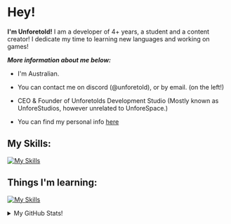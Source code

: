 # Hey!

**I'm Unforetold!**
I am a developer of 4+ years, a student and a content creator! I dedicate my time to learning new languages and working on games!

***More information about me below:***

- I'm Australian.
- You can contact me on discord (@unforetold), or by email. (on the left!)
- CEO & Founder of Unforetolds Development Studio (Mostly known as UnforeStudios, however unrelated to UnforeSpace.)

- You can find my personal info [here](https://me.unforetold.space/)

## My Skills: 
[![My Skills](https://skillicons.dev/icons?i=js,html,css,ae,blender,figma,lua,raspberrypi,robloxstudio)](https://skillicons.dev)

## Things I'm learning:
[![My Skills](https://skillicons.dev/icons?i=cpp)](https://skillicons.dev)

<details>
  <summary>My GitHub Stats!</summary>
  
  <a href="#">![Github stats](https://github-readme-stats.vercel.app/api?username=unforetold&theme=blueberry&count_private=true&hide_border=true&line_height=20)</a>
  <a href="#">![Top Langs](https://github-readme-stats.vercel.app/api/top-langs/?username=unforetold&layout=compact&theme=blueberry&count_private=true&hide_border=true)</a>
</details>

<!--
**unforetold/unforetold** is a ✨ _special_ ✨ repository because its `README.md` (this file) appears on your GitHub profile.

Here are some ideas to get you started:

- 🔭 I’m currently working on ...
- 🌱 I’m currently learning ...
- 👯 I’m looking to collaborate on ...
- 🤔 I’m looking for help with ...
- 💬 Ask me about ...
- 📫 How to reach me: ...
- 😄 Pronouns: ...
- ⚡ Fun fact: ...
-->
